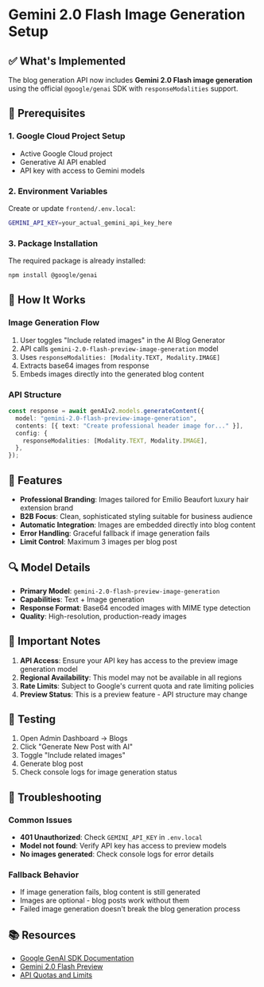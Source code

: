 # Gemini 2.0 Flash Image Generation Setup

## ✅ **What's Implemented**

The blog generation API now includes **Gemini 2.0 Flash image generation** using the official `@google/genai` SDK with `responseModalities` support.

## 🔧 **Prerequisites**

### 1. **Google Cloud Project Setup**
- Active Google Cloud project
- Generative AI API enabled
- API key with access to Gemini models

### 2. **Environment Variables**
Create or update `frontend/.env.local`:
```bash
GEMINI_API_KEY=your_actual_gemini_api_key_here
```

### 3. **Package Installation**
The required package is already installed:
```bash
npm install @google/genai
```

## 🚀 **How It Works**

### **Image Generation Flow**
1. User toggles "Include related images" in the AI Blog Generator
2. API calls `gemini-2.0-flash-preview-image-generation` model
3. Uses `responseModalities: [Modality.TEXT, Modality.IMAGE]`
4. Extracts base64 images from response
5. Embeds images directly into the generated blog content

### **API Structure**
```typescript
const response = await genAIv2.models.generateContent({
  model: "gemini-2.0-flash-preview-image-generation",
  contents: [{ text: "Create professional header image for..." }],
  config: {
    responseModalities: [Modality.TEXT, Modality.IMAGE],
  },
});
```

## 📝 **Features**

- **Professional Branding**: Images tailored for Emilio Beaufort luxury hair extension brand
- **B2B Focus**: Clean, sophisticated styling suitable for business audience
- **Automatic Integration**: Images are embedded directly into blog content
- **Error Handling**: Graceful fallback if image generation fails
- **Limit Control**: Maximum 3 images per blog post

## 🔍 **Model Details**

- **Primary Model**: `gemini-2.0-flash-preview-image-generation`
- **Capabilities**: Text + Image generation
- **Response Format**: Base64 encoded images with MIME type detection
- **Quality**: High-resolution, production-ready images

## 🚨 **Important Notes**

1. **API Access**: Ensure your API key has access to the preview image generation model
2. **Regional Availability**: This model may not be available in all regions
3. **Rate Limits**: Subject to Google's current quota and rate limiting policies
4. **Preview Status**: This is a preview feature - API structure may change

## 🧪 **Testing**

1. Open Admin Dashboard → Blogs
2. Click "Generate New Post with AI"
3. Toggle "Include related images"
4. Generate blog post
5. Check console logs for image generation status

## 🔧 **Troubleshooting**

### **Common Issues**
- **401 Unauthorized**: Check `GEMINI_API_KEY` in `.env.local`
- **Model not found**: Verify API key has access to preview models
- **No images generated**: Check console logs for error details

### **Fallback Behavior**
- If image generation fails, blog content is still generated
- Images are optional - blog posts work without them
- Failed image generation doesn't break the blog generation process

## 📚 **Resources**

- [Google GenAI SDK Documentation](https://ai.google.dev/docs)
- [Gemini 2.0 Flash Preview](https://ai.google.dev/models/gemini)
- [API Quotas and Limits](https://ai.google.dev/pricing)
